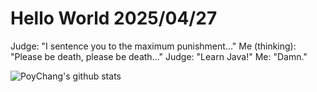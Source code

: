 # Hello World 2025/04/27

Judge: "I sentence you to the maximum punishment..."
Me (thinking): "Please be death, please be death..."
Judge: "Learn Java!"
Me: "Damn."

![PoyChang's github stats](https://github-readme-stats.vercel.app/api?username=poychang&show_icons=true&theme=dracula)
